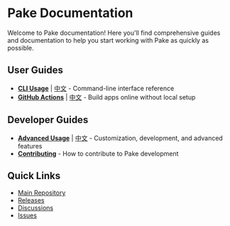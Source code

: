 # Pake Documentation

Welcome to Pake documentation! Here you'll find comprehensive guides and documentation to help you start working with Pake as quickly as possible.

## User Guides

- **[CLI Usage](cli-usage.md)** | [中文](cli-usage_CN.md) - Command-line interface reference
- **[GitHub Actions](github-actions-usage.md)** | [中文](github-actions-usage_CN.md) - Build apps online without local setup

## Developer Guides

- **[Advanced Usage](advanced-usage.md)** | [中文](advanced-usage_CN.md) - Customization, development, and advanced features
- **[Contributing](../CONTRIBUTING.md)** - How to contribute to Pake development

## Quick Links

- [Main Repository](https://github.com/tw93/Pake)
- [Releases](https://github.com/tw93/Pake/releases)
- [Discussions](https://github.com/tw93/Pake/discussions)
- [Issues](https://github.com/tw93/Pake/issues)
